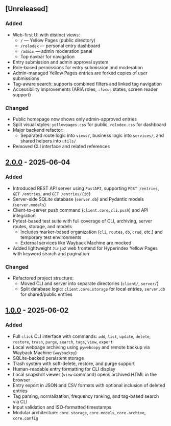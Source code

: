 ## [Unreleased]
### Added
- Web-first UI with distinct views:
  - `/` — Yellow Pages (public directory)
  - `/rolodex` — personal entry dashboard
  - `/admin` — admin moderation panel
  - Top navbar for navigation
- Entry submission and admin approval system
- Role-based permissions for entry submission and moderation
- Admin-managed Yellow Pages entries are forked copies of user submissions
- Tag-aware search: supports combined filters and linked tag navigation
- Accessibility improvements (ARIA roles, `:focus` states, screen reader support)

### Changed
- Public homepage now shows only admin-approved entries
- Split visual styles: `yellowpages.css` for public, `rolodex.css` for dashboard
- Major backend refactor:
  - Separated route logic into `views/`, business logic into `services/`, and shared helpers into `utils/`
- Removed CLI interface and related references

## [2.0.0] - 2025-06-04
### Added
- Introduced REST API server using `FastAPI`, supporting `POST /entries`, `GET /entries`, and `GET /entries/{id}`
- Server-side SQLite database (`server.db`) and Pydantic models (`server.models`)
- Client-to-server push command (`client.core.cli.push`) and API integration
- Pytest-based test suite with full coverage of CLI, archiving, server routes, storage, and models
  - Includes marker-based organization (`cli`, `routes`, `db`, `crud`, etc.) and temporary test environments
  - External services like Wayback Machine are mocked
- Added lightweight `Jinja2` web frontend for Hyperindex Yellow Pages with keyword search and pagination

### Changed
- Refactored project structure:
  - Moved CLI and server into separate directories (`client/`, `server/`)
  - Split database logic: `client.core.storage` for local entries, `server.db` for shared/public entries

## [1.0.0] - 2025-06-02
### Added
- Full `click` CLI interface with commands: `add`, `list`, `update`, `delete`, `restore`, `trash`, `purge`, `search`, `tags`, `view`, `export`
- Local webpage archiving using `pywebcopy` and remote backup via Wayback Machine (`waybackpy`)
- SQLite-backed persistent storage
- Trash system with soft-delete, restore, and purge support
- Human-readable entry formatting for CLI display
- Local snapshot viewer (`view` command) opens archived HTML in the browser
- Entry export in JSON and CSV formats with optional inclusion of deleted entries
- Tag parsing, normalization, frequency ranking, and tag-based search via CLI
- Input validation and ISO-formatted timestamps
- Modular architecture: `core.storage`, `core.models`, `core.archive`, `core.config`

[2.0.0]: https://github.com/finn-mo/hyperindex/compare/v1.0.0...v2.0.0  
[1.0.0]: https://github.com/finn-mo/hyperindex/releases/tag/v1.0.0